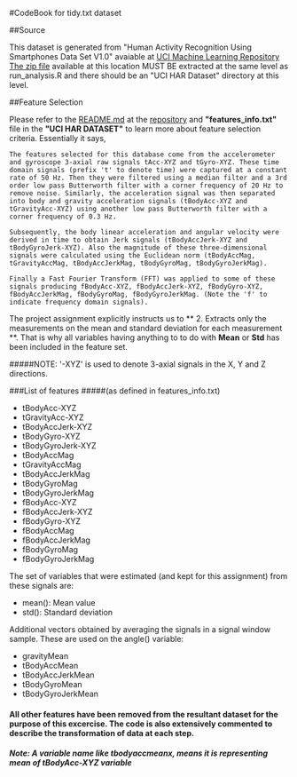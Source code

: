 #CodeBook for tidy.txt dataset

##Source 

This dataset is generated from "Human Activity Recognition Using Smartphones Data Set V1.0" avaiable at [UCI Machine Learning Repository](http://archive.ics.uci.edu/ml/datasets/Human+Activity+Recognition+Using+Smartphones) 
[The zip file](http://archive.ics.uci.edu/ml/machine-learning-databases/00240/) available at this location MUST BE extracted at the same level as run_analysis.R and there should be an "UCI HAR Dataset" directory at this level.

##Feature Selection

Please refer to the [README.md](https://github.com/amlanc/gcdata/blob/master/README.md) at the [repository](https://github.com/amlanc/gcdata) and **"features_info.txt"** file in the **"UCI HAR DATASET"** to learn more about feature selection criteria. Essentially it says, 
```
The features selected for this database come from the accelerometer and gyroscope 3-axial raw signals tAcc-XYZ and tGyro-XYZ. These time domain signals (prefix 't' to denote time) were captured at a constant rate of 50 Hz. Then they were filtered using a median filter and a 3rd order low pass Butterworth filter with a corner frequency of 20 Hz to remove noise. Similarly, the acceleration signal was then separated into body and gravity acceleration signals (tBodyAcc-XYZ and tGravityAcc-XYZ) using another low pass Butterworth filter with a corner frequency of 0.3 Hz.

Subsequently, the body linear acceleration and angular velocity were derived in time to obtain Jerk signals (tBodyAccJerk-XYZ and tBodyGyroJerk-XYZ). Also the magnitude of these three-dimensional signals were calculated using the Euclidean norm (tBodyAccMag, tGravityAccMag, tBodyAccJerkMag, tBodyGyroMag, tBodyGyroJerkMag).

Finally a Fast Fourier Transform (FFT) was applied to some of these signals producing fBodyAcc-XYZ, fBodyAccJerk-XYZ, fBodyGyro-XYZ, fBodyAccJerkMag, fBodyGyroMag, fBodyGyroJerkMag. (Note the 'f' to indicate frequency domain signals).
```

The project assignment explicitly instructs us to ** 2. Extracts only the measurements on the mean and standard deviation for each measurement **.  That is why all variables having anything to to do with __Mean__ or __Std__ has been included in the feature set. 

#####NOTE: '-XYZ' is used to denote 3-axial signals in the X, Y and Z directions.

###List of features 
#####(as defined in features_info.txt)
* tBodyAcc-XYZ
* tGravityAcc-XYZ
* tBodyAccJerk-XYZ
* tBodyGyro-XYZ
* tBodyGyroJerk-XYZ
* tBodyAccMag
* tGravityAccMag
* tBodyAccJerkMag
* tBodyGyroMag
* tBodyGyroJerkMag
* fBodyAcc-XYZ
* fBodyAccJerk-XYZ
* fBodyGyro-XYZ
* fBodyAccMag
* fBodyAccJerkMag
* fBodyGyroMag
* fBodyGyroJerkMag

The set of variables that were estimated (and kept for this assignment) from these signals are:

* mean(): Mean value
* std(): Standard deviation

Additional vectors obtained by averaging the signals in a signal window sample. 
These are used on the angle() variable:

* gravityMean
* tBodyAccMean
* tBodyAccJerkMean
* tBodyGyroMean
* tBodyGyroJerkMean


#### All other features have been removed from the resultant dataset for the purpose of this excercise. The code is also extensively commented to describe the transformation of data at each step.

##### Note: A variable name like *tbodyaccmeanx*, means it is representing __mean__ of tBodyAcc-XYZ variable
